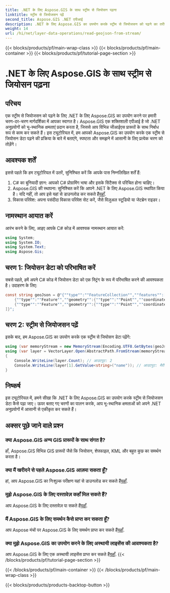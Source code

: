 ```yaml
---
title: .NET के लिए Aspose.GIS के साथ स्ट्रीम से जियोसन पढ़ना
linktitle: स्ट्रीम से जियोजसन पढ़ें
second_title: Aspose.GIS .NET एपीआई
description: .NET के लिए Aspose.GIS का उपयोग करके स्ट्रीम से जियोजसन को पढ़ने का तरीका जानें। अपने अनुप्रयोगों में भू-स्थानिक के निर्बाध एकीकरण के लिए हमारी चरण-दर-चरण मार्गदर्शिका का पालन करें।
weight: 14
url: /hi/net/layer-data-operations/read-geojson-from-stream/
---
```


{{< blocks/products/pf/main-wrap-class >}}
{{< blocks/products/pf/main-container >}}
{{< blocks/products/pf/tutorial-page-section >}}

# .NET के लिए Aspose.GIS के साथ स्ट्रीम से जियोसन पढ़ना

## परिचय
एक स्ट्रीम से जियोजसन को पढ़ने के लिए .NET के लिए Aspose.GIS का उपयोग करने पर हमारी चरण-दर-चरण मार्गदर्शिका में आपका स्वागत है। Aspose.GIS एक शक्तिशाली एपीआई है जो .NET अनुप्रयोगों को भू-स्थानिक क्षमताएं प्रदान करता है, जिससे आप विभिन्न जीआईएस प्रारूपों के साथ निर्बाध रूप से काम कर सकते हैं। इस ट्यूटोरियल में, हम आपको Aspose.GIS का उपयोग करके एक स्ट्रीम से जियोसन डेटा पढ़ने की प्रक्रिया के बारे में बताएंगे, स्पष्टता और समझने में आसानी के लिए प्रत्येक चरण को तोड़ेंगे।
## आवश्यक शर्तें
इससे पहले कि हम ट्यूटोरियल में उतरें, सुनिश्चित करें कि आपके पास निम्नलिखित शर्तें हैं:
1. C# का बुनियादी ज्ञान: आपको C# प्रोग्रामिंग भाषा और इसके सिंटैक्स से परिचित होना चाहिए।
2.  Aspose.GIS की स्थापना: सुनिश्चित करें कि आपने .NET के लिए Aspose.GIS स्थापित किया है। यदि नहीं, तो आप इसे यहां से डाउनलोड कर सकते हैं[यहाँ](https://releases.aspose.com/gis/net/).
3. विकास परिवेश: अपना पसंदीदा विकास परिवेश सेट करें, जैसे विज़ुअल स्टूडियो या जेटब्रेन राइडर।

## नामस्थान आयात करें
आरंभ करने के लिए, आइए आपके C# कोड में आवश्यक नामस्थान आयात करें:
```csharp
using System;
using System.IO;
using System.Text;
using Aspose.Gis;
```

## चरण 1: जियोसन डेटा को परिभाषित करें
सबसे पहले, हमें अपने C# कोड में जियोसन डेटा को एक स्ट्रिंग के रूप में परिभाषित करने की आवश्यकता है। उदाहरण के लिए:
```csharp
const string geoJson = @"{""type"":""FeatureCollection"",""features"":[
    {""type"":""Feature"",""geometry"":{""type"":""Point"",""coordinates"":[0, 1]},""properties"":{""name"":""John""}},
    {""type"":""Feature"",""geometry"":{""type"":""Point"",""coordinates"":[2, 3]},""properties"":{""name"":""Mary""}}
]}";
```
## चरण 2: स्ट्रीम से जियोजसन पढ़ें
इसके बाद, हम Aspose.GIS का उपयोग करके एक स्ट्रीम से जियोसन डेटा पढ़ेंगे:
```csharp
using (var memoryStream = new MemoryStream(Encoding.UTF8.GetBytes(geoJson)))
using (var layer = VectorLayer.Open(AbstractPath.FromStream(memoryStream), Drivers.GeoJson))
{
    Console.WriteLine(layer.Count); // आउटपुट: 2
    Console.WriteLine(layer[1].GetValue<string>("name")); // आउटपुट: मैरी
}
```

## निष्कर्ष
इस ट्यूटोरियल में, हमने सीखा कि .NET के लिए Aspose.GIS का उपयोग करके स्ट्रीम से जियोजसन डेटा कैसे पढ़ा जाए। ऊपर बताए गए चरणों का पालन करके, आप भू-स्थानिक क्षमताओं को अपने .NET अनुप्रयोगों में आसानी से एकीकृत कर सकते हैं।
## अक्सर पूछे जाने वाले प्रश्न
### क्या Aspose.GIS अन्य GIS प्रारूपों के साथ संगत है?
हाँ, Aspose.GIS विभिन्न GIS प्रारूपों जैसे कि जियोसन, शेपफाइल, KML और बहुत कुछ का समर्थन करता है।
### क्या मैं खरीदने से पहले Aspose.GIS आज़मा सकता हूँ?
 हां, आप Aspose.GIS का निःशुल्क परीक्षण यहां से डाउनलोड कर सकते हैं[यहाँ](https://releases.aspose.com/).
### मुझे Aspose.GIS के लिए दस्तावेज़ कहाँ मिल सकते हैं?
 आप Aspose.GIS के लिए दस्तावेज़ पा सकते हैं[यहाँ](https://reference.aspose.com/gis/net/).
### मैं Aspose.GIS के लिए समर्थन कैसे प्राप्त कर सकता हूँ?
 आप Aspose मंचों पर Aspose.GIS के लिए समर्थन प्राप्त कर सकते हैं[यहाँ](https://forum.aspose.com/c/gis/33).
### क्या मुझे Aspose.GIS का उपयोग करने के लिए अस्थायी लाइसेंस की आवश्यकता है?
 आप Aspose.GIS के लिए एक अस्थायी लाइसेंस प्राप्त कर सकते हैं[यहाँ](https://purchase.aspose.com/temporary-license/).
{{< /blocks/products/pf/tutorial-page-section >}}

{{< /blocks/products/pf/main-container >}}
{{< /blocks/products/pf/main-wrap-class >}}

{{< blocks/products/products-backtop-button >}}
